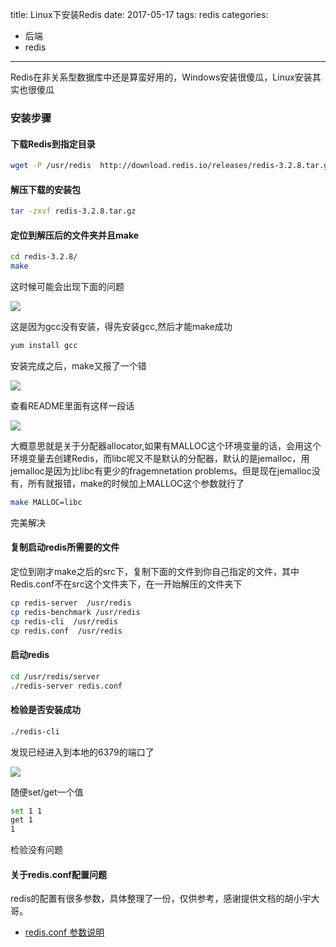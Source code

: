 title: Linux下安装Redis
date:  2017-05-17
tags: redis
categories: 
   - 后端
   - redis   
------

Redis在非关系型数据库中还是算蛮好用的，Windows安装很傻瓜，Linux安装其实也很傻瓜

### 安装步骤 ###

#### 下载Redis到指定目录 ####

``` bash
wget -P /usr/redis  http://download.redis.io/releases/redis-3.2.8.tar.gz
```

#### 解压下载的安装包 ####

``` bash
tar -zxvf redis-3.2.8.tar.gz
```

#### 定位到解压后的文件夹并且make ####

``` bash
cd redis-3.2.8/
make
```

这时候可能会出现下面的问题

![](http://images-1253712676.costj.myqcloud.com/Linux%E4%B8%8B%E5%AE%89%E8%A3%85Redis/redis2017051701.png)

这是因为gcc没有安装，得先安装gcc,然后才能make成功

``` bash
yum install gcc
```

安装完成之后，make又报了一个错

![](http://images-1253712676.costj.myqcloud.com/Linux%E4%B8%8B%E5%AE%89%E8%A3%85Redis/redis2017051702.png)

查看README里面有这样一段话

![](http://images-1253712676.costj.myqcloud.com/Linux%E4%B8%8B%E5%AE%89%E8%A3%85Redis/redis2017051703.png)

大概意思就是关于分配器allocator,如果有MALLOC这个环境变量的话，会用这个环境变量去创建Redis，而libc呢又不是默认的分配器，默认的是jemalloc，用jemalloc是因为比libc有更少的fragemnetation problems。但是现在jemalloc没有，所有就报错，make的时候加上MALLOC这个参数就行了

``` bash
make MALLOC=libc
```

完美解决

#### 复制启动redis所需要的文件 ####

定位到刚才make之后的src下，复制下面的文件到你自己指定的文件，其中Redis.conf不在src这个文件夹下，在一开始解压的文件夹下

``` bash
cp redis-server  /usr/redis
cp redis-benchmark /usr/redis
cp redis-cli  /usr/redis
cp redis.conf  /usr/redis
```

#### 启动redis ####

``` bash
cd /usr/redis/server
./redis-server redis.conf
```

#### 检验是否安装成功 ####

``` bash
./redis-cli
```

发现已经进入到本地的6379的端口了

![](http://images-1253712676.costj.myqcloud.com/Linux%E4%B8%8B%E5%AE%89%E8%A3%85Redis/redis2017051704.png)

随便set/get一个值

``` bash
set 1 1
get 1
1
```

检验没有问题

#### 关于redis.conf配置问题 #### 

redis的配置有很多参数，具体整理了一份，仅供参考，感谢提供文档的胡小宇大哥。

-  [redis.conf 参数说明](http://document-1253712676.costj.myqcloud.com/redis%E9%85%8D%E7%BD%AE%E9%83%A8%E7%BD%B2.doc)